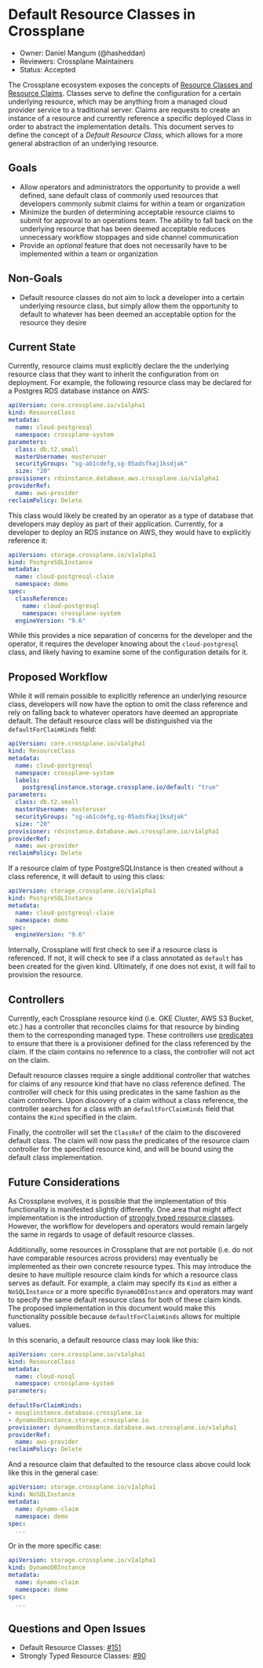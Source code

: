 # Default Resource Classes in Crossplane
* Owner: Daniel Mangum (@hasheddan)
* Reviewers: Crossplane Maintainers
* Status: Accepted

The Crossplane ecosystem exposes the concepts of [Resource Classes and Resource Claims](https://crossplane.io/docs/v0.2/concepts.html). Classes serve to define the configuration for a certain underlying resource, which may be anything from a managed cloud provider service to a traditional server. Claims are requests to create an instance of a resource and currently reference a specific deployed Class in order to abstract the implementation details. This document serves to define the concept of a *Default Resource Class*, which allows for a more general abstraction of an underlying resource.

## Goals

- Allow operators and administrators the opportunity to provide a well defined, sane default class of commonly used resources that developers commonly submit claims for within a team or organization
- Minimize the burden of determining acceptable resource claims to submit for approval to an operations team. The ability to fall back on the underlying resource that has been deemed acceptable reduces unnecessary workflow stoppages and side channel communication
- Provide an *optional* feature that does not necessarily have to be implemented within a team or organization

## Non-Goals

- Default resource classes do not aim to lock a developer into a certain underlying resource class, but simply allow them the opportunity to default to whatever has been deemed an acceptable option for the resource they desire

## Current State

Currently, resource claims must explicitly declare the the underlying resource class that they want to inherit the configuration from on deployment. For example, the following resource class may be declared for a Postgres RDS database instance on AWS:

```yaml
apiVersion: core.crossplane.io/v1alpha1
kind: ResourceClass
metadata:
  name: cloud-postgresql
  namespace: crossplane-system
parameters:
  class: db.t2.small
  masterUsername: masteruser
  securityGroups: "sg-ab1cdefg,sg-05adsfkaj1ksdjak"
  size: "20"
provisioner: rdsinstance.database.aws.crossplane.io/v1alpha1
providerRef:
  name: aws-provider
reclaimPolicy: Delete
```

This class would likely be created by an operator as a type of database that developers may deploy as part of their application. Currently, for a developer to deploy an RDS instance on AWS, they would have to explicitly reference it:

```yaml
apiVersion: storage.crossplane.io/v1alpha1
kind: PostgreSQLInstance
metadata:
  name: cloud-postgresql-claim
  namespace: demo
spec:
  classReference:
    name: cloud-postgresql
    namespace: crossplane-system
  engineVersion: "9.6"
```

While this provides a nice separation of concerns for the developer and the operator, it requires the developer knowing about the `cloud-postgresql` class, and likely having to examine some of the configuration details for it.

## Proposed Workflow

While it will remain possible to explicitly reference an underlying resource class, developers will now have the option to omit the class reference and rely on falling back to whatever operators have deemed an appropriate default. The default resource class will be distinguished via the `defaultForClaimKinds` field:

```yaml
apiVersion: core.crossplane.io/v1alpha1
kind: ResourceClass
metadata:
  name: cloud-postgresql
  namespace: crossplane-system
  labels:
    postgresqlinstance.storage.crossplane.io/default: "true"
parameters:
  class: db.t2.small
  masterUsername: masteruser
  securityGroups: "sg-ab1cdefg,sg-05adsfkaj1ksdjak"
  size: "20"
provisioner: rdsinstance.database.aws.crossplane.io/v1alpha1
providerRef:
  name: aws-provider
reclaimPolicy: Delete
```

If a resource claim of type PostgreSQLInstance is then created without a class reference, it will default to using this class:

```yaml
apiVersion: storage.crossplane.io/v1alpha1
kind: PostgreSQLInstance
metadata:
  name: cloud-postgresql-claim
  namespace: demo
spec:
  engineVersion: "9.6"
```

Internally, Crossplane will first check to see if a resource class is referenced. If not, it will check to see if a class annotated as `default` has been created for the given kind. Ultimately, if one does not exist, it will fail to provision the resource.

## Controllers

Currently, each Crossplane resource kind (i.e. GKE Cluster, AWS S3 Bucket, etc.) has a controller that reconciles claims for that resource by binding them to the corresponding managed type. These controllers use [predicates](https://github.com/crossplaneio/crossplane/blob/master/pkg/resource/predicates.go) to ensure that there is a provisioner defined for the class referenced by the claim. If the claim contains no reference to a class, the controller will not act on the claim.

Default resource classes require a single additional controller that watches for claims of any resource kind that have no class reference defined. The controller will check for this using predicates in the same fashion as the claim controllers. Upon discovery of a claim without a class reference, the controller searches for a class with an `defaultForClaimKinds` field that contains the `Kind` specified in the claim.

Finally, the controller will set the `ClassRef` of the claim to the discovered default class. The claim will now pass the predicates of the resource claim controller for the specified resource kind, and will be bound using the default class implementation.

## Future Considerations

As Crossplane evolves, it is possible that the implementation of this functionality is manifested slightly differently. One area that might affect implementation is the introduction of [strongly typed resource classes](https://github.com/crossplaneio/crossplane/issues/90). However, the workflow for developers and operators would remain largely the same in regards to usage of default resource classes.

Additionally, some resources in Crossplane that are not portable (i.e. do not have comparable resources across providers) may eventually be implemented as their own concrete resource types. This may introduce the desire to have multiple resource claim kinds for which a resource class serves as default. For example, a claim may specify its `Kind` as either a `NoSQLInstance` or a more specific `DynamoDBInstance` and operators may want to specify the same default resource class for both of these claim kinds. The proposed implementation in this document would make this functionality possible because `defaultForClaimKinds` allows for multiple values.

In this scenario, a default resource class may look like this:

```yaml
apiVersion: core.crossplane.io/v1alpha1
kind: ResourceClass
metadata:
  name: cloud-nosql
  namespace: crossplane-system
parameters:
  ...
defaultForClaimKinds:
- nosqlinstance.database.crossplane.io
- dynamodbinstance.storage.crossplane.io
provisioner: dynamodbinstance.database.aws.crossplane.io/v1alpha1
providerRef:
  name: aws-provider
reclaimPolicy: Delete
```

And a resource claim that defaulted to the resource class above could look like this in the general case:

```yaml
apiVersion: storage.crossplane.io/v1alpha1
kind: NoSQLInstance
metadata:
  name: dynamo-claim
  namespace: demo
spec:
  ...
```

Or in the more specific case:

```yaml
apiVersion: storage.crossplane.io/v1alpha1
kind: DynamoDBInstance
metadata:
  name: dynamo-claim
  namespace: demo
spec:
  ...
```

## Questions and Open Issues

* Default Resource Classes: [#151](https://github.com/crossplaneio/crossplane/issues/151)
* Strongly Typed Resource Classes: [#90](https://github.com/crossplaneio/crossplane/issues/90)